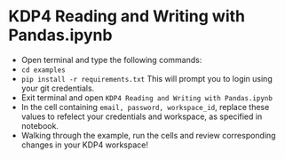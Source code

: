 
# KDP4 Reading and Writing with Pandas.ipynb

* Open terminal and type the following commands: 
* ```cd examples```
* ```pip install -r requirements.txt``` This will prompt you to login using your git credentials.
* Exit terminal and open ```KDP4 Reading and Writing with Pandas.ipynb```
* In the cell containing ```email, password, workspace_id```, replace these values to refelect your credentials and workspace, as specified in notebook.
* Walking through the example, run the cells and review corresponding changes in your KDP4 workspace!
